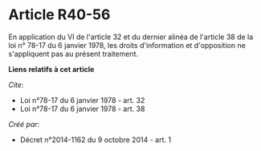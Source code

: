# Article R40-56

En application du VI de l'article 
  <font>
32 et du dernier alinéa de l'article 
  <font>
38 de la loi n° 78-17 du 6 janvier 1978, les droits d'information et d'opposition ne s'appliquent pas au présent traitement.
</font></font>

**Liens relatifs à cet article**

_Cite_:

  - Loi n°78-17 du 6 janvier 1978 - art. 32
  - Loi n°78-17 du 6 janvier 1978 - art. 38

_Créé par_:

  - Décret n°2014-1162 du 9 octobre 2014 - art. 1
